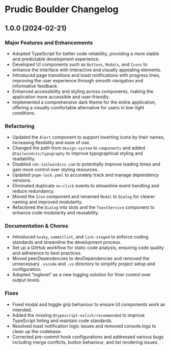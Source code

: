 # Prudic Boulder Changelog

## 1.0.0 (2024-02-21)

### Major Features and Enhancements

- Adopted TypeScript for better code reliability, providing a more stable and predictable development experience.
- Developed UI components such as `Buttons`, `Modals`, and `Icons` to enhance the interface with interactive and visually appealing elements.
- Introduced page transitions and toast notifications with progress lines, improving the user experience through smooth navigation and informative feedback.
- Enhanced accessibility and styling across components, making the application more accessible and user-friendly.
- Implemented a comprehensive dark theme for the entire application, offering a visually comfortable alternative for users in low-light conditions.

### Refactoring

- Updated the `Alert` component to support inserting icons by their names, increasing flexibility and ease of use.
- Changed the path from `design-system` to `components` and added `@tailwindcss/typography` to improve typographical styling and readability.
- Disabled `cdn.tailwindcss.com` to potentially improve loading times and gain more control over styling resources.
- Updated `pnpm-lock.yaml` to accurately track and manage dependency versions.
- Eliminated duplicate `on:click` events to streamline event handling and reduce redundancy.
- Moved the `Icon` component and renamed `Modal` to `Dialog` for clearer naming and improved modularity.
- Refactored the `Dialog` into slots and the `ToastService` component to enhance code modularity and reusability.

### Documentation & Chores

- Introduced `husky`, `commitlint`, and `lint-staged` to enforce coding standards and streamline the development process.
- Set up a GitHub workflow for static code analysis, ensuring code quality and adherence to best practices.
- Moved peerDependencies to devDependencies and removed the unnecessary `.vscode` and `.vs` directory to simplify project setup and configuration.
- Adopted “loglevel” as a new logging solution for finer control over output levels.

### Fixes

- Fixed modal and toggle grip behaviour to ensure UI components work as intended.
- Added the missing `@typescript-eslint/recommended` to improve TypeScript linting and maintain code standards.
- Resolved toast notification logic issues and removed console.logs to clean up the codebase.
- Corrected pre-commit hook configurations and addressed various bugs including merge conflicts, button behaviour, and list rendering issues.
